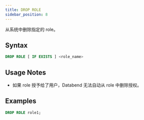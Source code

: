 ```yaml
---
title: DROP ROLE
sidebar_position: 8
---
```


从系统中删除指定的 role。

## Syntax

```sql
DROP ROLE [ IF EXISTS ] <role_name>
```

## Usage Notes
* 如果 role 授予给了用户，Databend 无法自动从 role 中删除授权。

## Examples

```sql
DROP ROLE role1;
```
